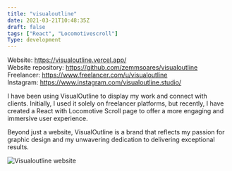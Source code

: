 ```yaml
---
title: "visualoutline"
date: 2021-03-21T10:48:35Z
draft: false
tags: ["React", "Locomotivescroll"]
Type: development
---
```


Website: https://visualoutline.vercel.app/  
Website repository: https://github.com/zemmsoares/visualoutline  
Freelancer: https://www.freelancer.com/u/visualoutline  
Instagram: https://www.instagram.com/visualoutline.studio/

I have been using VisualOutline to display my work and connect with clients. Initially, I used it solely on freelancer platforms, but recently, I have created a React with Locomotive Scroll page to offer a more engaging and immersive user experience.

Beyond just a website, VisualOutline is a brand that reflects my passion for graphic design and my unwavering dedication to delivering exceptional results.

![Visualoutline website](/projects/visualoutline/screen.png)
